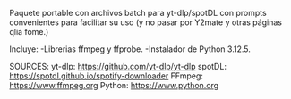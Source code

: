Paquete portable con archivos batch para yt-dlp/spotDL con prompts convenientes para facilitar su uso (y no pasar por Y2mate y otras páginas qlia fome.)

Incluye:
-Librerias ffmpeg y ffprobe.
-Instalador de Python 3.12.5.  
    
SOURCES:
    yt-dlp: https://github.com/yt-dlp/yt-dlp
    spotDL: https://spotdl.github.io/spotify-downloader
    FFmpeg: https://www.ffmpeg.org
    Python: https://www.python.org
